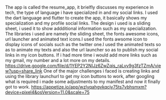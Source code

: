 The app is called the resume_app, it brielfly discusses my experience in tech, the type of language i have specialized in and my social links.
I used the dart language and flutter to create the app, it basically shows my specialization and my profile social links.
The design i used is a sliding sheet, i used it to show addditional information such as my specialization.
The libraries i used are namely the sliding sheet, the fonts awesome icons, url launcher and animated text icons.I used the fonts awsome icon to display icons of socials such as the twitter one.I used the animated texts so as to animate my texts and also the url launcher so as to publish my social links in my icon buttons.
If i had more time i would add more links such as my gmail, my number and a lot more on my details.
https://drive.google.com/file/d/1YEP2Y2NIJz6ZwZqis_raLvv9g3fzTZmA/view?usp=share_link
One of the major challenges i faced is creating links and using the library launchurl to get my icon buttons to work, after googling what is required i made some adjustments to my manifest and now it finally got to work.
https://appetize.io/app/wzlyqahgvkqcjy75ts7vbhsmxm?device=pixel4&osVersion=11.0&scale=75
